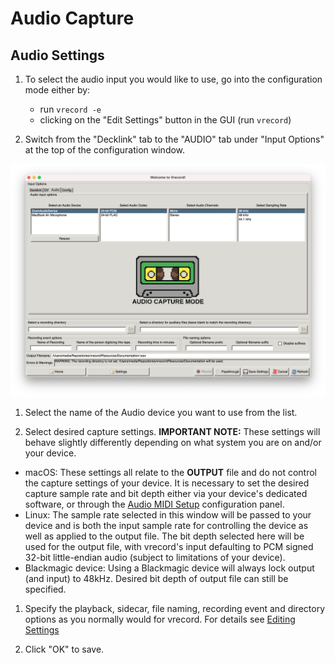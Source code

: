 # Audio Capture

## Audio Settings

1. To select the audio input you would like to use, go into the configuration mode either by:
   - run `vrecord -e`
   - clicking on the "Edit Settings" button in the GUI (run `vrecord`)

1. Switch from the "Decklink" tab to the "AUDIO" tab under "Input Options" at the top of the configuration window.

![Audio Mode](../audio_mode.png "Audio Mode") 

1. Select the name of the Audio device you want to use from the list.

1. Select desired capture settings. __IMPORTANT NOTE:__ These settings will behave slightly differently depending on what system you are on and/or your device.

* macOS: These settings all relate to the __OUTPUT__ file and do not control the capture settings of your device. It is necessary to set the desired capture sample rate and bit depth either via your device's dedicated software, or through the [Audio MIDI Setup](https://support.apple.com/guide/audio-midi-setup/set-up-audio-devices-ams59f301fda/mac) configuration panel.
* Linux: The sample rate selected in this window will be passed to your device and is both the input sample rate for controlling the device as well as applied to the output file. The bit depth selected here will be used for the output file, with vrecord's input defaulting to PCM signed 32-bit little-endian audio (subject to limitations of your device).
* Blackmagic device: Using a Blackmagic device will always lock output (and input) to 48kHz. Desired bit depth of output file can still be specified.

1. Specify the playback, sidecar, file naming, recording event and directory options as you normally would for vrecord. For details see [Editing Settings](Resources/Documentation/settings.md)

1. Click "OK" to save.